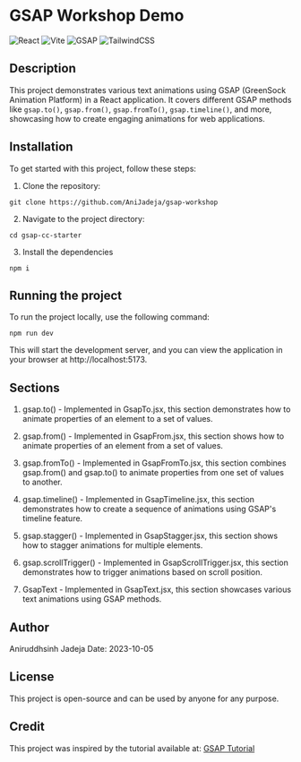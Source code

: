 # GSAP Workshop Demo

![React](https://img.shields.io/badge/React-18.2.0-blue)
![Vite](https://img.shields.io/badge/Vite-5.1.4-yellow)
![GSAP](https://img.shields.io/badge/GSAP-3.11.0-green)
![TailwindCSS](https://img.shields.io/badge/TailwindCSS-3.4.1-blue)

## Description

This project demonstrates various text animations using GSAP (GreenSock Animation Platform) in a React application. It covers different GSAP methods like `gsap.to()`, `gsap.from()`, `gsap.fromTo()`, `gsap.timeline()`, and more, showcasing how to create engaging animations for web applications.

## Installation

To get started with this project, follow these steps:

1. Clone the repository:
  ```
  git clone https://github.com/AniJadeja/gsap-workshop
  ```

2. Navigate to the project directory:
  ```
  cd gsap-cc-starter
  ```

3. Install the dependencies
  ```
  npm i
  ```

## Running the project

To run the project locally, use the following command:

```
npm run dev
```

This will start the development server, and you can view the application in your browser at http://localhost:5173.

## Sections

1. gsap.to() - Implemented in GsapTo.jsx, this section demonstrates how to animate properties of an element to a set of values.

2. gsap.from() - Implemented in GsapFrom.jsx, this section shows how to animate properties of an element from a set of values.

3. gsap.fromTo() - Implemented in GsapFromTo.jsx, this section combines gsap.from() and gsap.to() to animate properties from one set of values to another.

4. gsap.timeline() - Implemented in GsapTimeline.jsx, this section demonstrates how to create a sequence of animations using GSAP's timeline feature.

5. gsap.stagger() - Implemented in GsapStagger.jsx, this section shows how to stagger animations for multiple elements.

6. gsap.scrollTrigger() - Implemented in GsapScrollTrigger.jsx, this section demonstrates how to trigger animations based on scroll position.

7. GsapText - Implemented in GsapText.jsx, this section showcases various text animations using GSAP methods.


## Author
Aniruddhsinh Jadeja
Date: 2023-10-05

## License
This project is open-source and can be used by anyone for any purpose.

## Credit
This project was inspired by the tutorial available at:
[GSAP Tutorial](https://www.youtube.com/watch?v=kRQbRAJ4-Fs&t=1516s)

